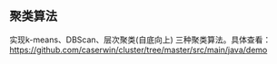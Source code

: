 ## 聚类算法
实现k-means、DBScan、层次聚类(自底向上) 三种聚类算法。具体查看：
https://github.com/caserwin/cluster/tree/master/src/main/java/demo